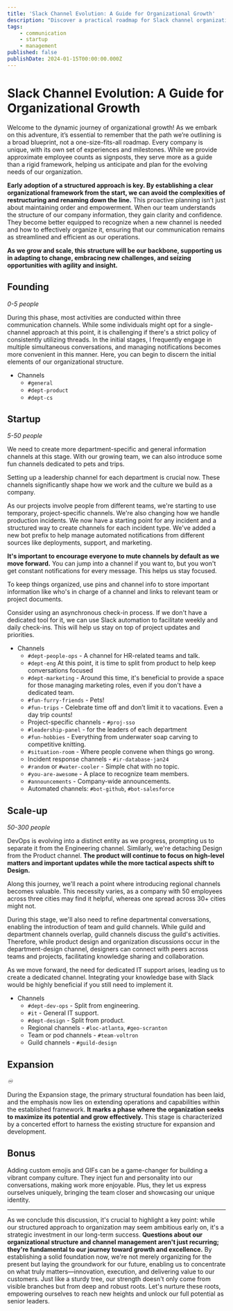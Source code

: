 ```yaml
---
title: 'Slack Channel Evolution: A Guide for Organizational Growth'
description: "Discover a practical roadmap for Slack channel organization to facilitate seamless company growth. Learn when and how to create channels that align with your evolving organizational needs, ensuring efficient communication and collaboration as your team expands.\n"
tags:
    - communication
    - startup
    - management
published: false
publishDate: 2024-01-15T00:00:00.000Z
---
```


# Slack Channel Evolution: A Guide for Organizational Growth

Welcome to the dynamic journey of organizational growth! As we embark on this adventure, it’s essential to remember that the path we’re outlining is a broad blueprint, not a one-size-fits-all roadmap. Every company is unique, with its own set of experiences and milestones. While we provide approximate employee counts as signposts, they serve more as a guide than a rigid framework, helping us anticipate and plan for the evolving needs of our organization.

**Early adoption of a structured approach is key. By establishing a clear organizational framework from the start, we can avoid the complexities of restructuring and renaming down the line.** This proactive planning isn’t just about maintaining order and empowerment. When our team understands the structure of our company information, they gain clarity and confidence. They become better equipped to recognize when a new channel is needed and how to effectively organize it, ensuring that our communication remains as streamlined and efficient as our operations.

**As we grow and scale, this structure will be our backbone, supporting us in adapting to change, embracing new challenges, and seizing opportunities with agility and insight.**

## Founding

_0-5 people_

During this phase, most activities are conducted within three communication channels. While some individuals might opt for a single-channel approach at this point, it is challenging if there's a strict policy of consistently utilizing threads. In the initial stages, I frequently engage in multiple simultaneous conversations, and managing notifications becomes more convenient in this manner. Here, you can begin to discern the initial elements of our organizational structure.

- Channels
  - `#general`
  - `#dept-product`
  - `#dept-cs`

## Startup

_5-50 people_

We need to create more department-specific and general information channels at this stage. With our growing team, we can also introduce some fun channels dedicated to pets and trips.

Setting up a leadership channel for each department is crucial now. These channels significantly shape how we work and the culture we build as a company.

As our projects involve people from different teams, we're starting to use temporary, project-specific channels. We're also changing how we handle production incidents. We now have a starting point for any incident and a structured way to create channels for each incident type. We've added a new bot prefix to help manage automated notifications from different sources like deployments, support, and marketing.

**It's important to encourage everyone to mute channels by default as we move forward.** You can jump into a channel if you want to, but you won't get constant notifications for every message. This helps us stay focused.

To keep things organized, use pins and channel info to store important information like who's in charge of a channel and links to relevant team or project documents.

Consider using an asynchronous check-in process. If we don't have a dedicated tool for it, we can use Slack automation to facilitate weekly and daily check-ins. This will help us stay on top of project updates and priorities.

- Channels
  - `#dept-people-ops` - A channel for HR-related teams and talk.
  - `#dept-eng` At this point, it is time to split from product to help keep conversations focused
  - `#dept-marketing` - Around this time, it's beneficial to provide a space for those managing marketing roles, even if you don't have a dedicated team.
  - `#fun-furry-friends` - Pets!
  - `#fun-trips` - Celebrate time off and don’t limit it to vacations. Even a day trip counts!
  - Project-specific channels - `#proj-sso`
  - `#leadership-panel` - for the leaders of each department
  - `#fun-hobbies` - Everything from underwater soap carving to competitive knitting.
  - `#situation-room` - Where people convene when things go wrong.
  - Incident response channels - `#ir-database-jan24`
  - `#random` or `#water-cooler` - Simple chat with no topic.
  - `#you-are-awesome` - A place to recognize team members.
  - `#announcements` - Company-wide announcements.
  - Automated channels: `#bot-github`, `#bot-salesforce`

## Scale-up

_50-300 people_

DevOps is evolving into a distinct entity as we progress, prompting us to separate it from the Engineering channel. Similarly, we're detaching Design from the Product channel. **The product will continue to focus on high-level matters and important updates while the more tactical aspects shift to Design.**

Along this journey, we'll reach a point where introducing regional channels becomes valuable. This necessity varies, as a company with 50 employees across three cities may find it helpful, whereas one spread across 30+ cities might not.

During this stage, we'll also need to refine departmental conversations, enabling the introduction of team and guild channels. While guild and department channels overlap, guild channels discuss the guild's activities. Therefore, while product design and organization discussions occur in the department-design channel, designers can connect with peers across teams and projects, facilitating knowledge sharing and collaboration.

As we move forward, the need for dedicated IT support arises, leading us to create a dedicated channel. Integrating your knowledge base with Slack would be highly beneficial if you still need to implement it.

- Channels
  - `#dept-dev-ops` - Split from engineering.
  - `#it` - General IT support.
  - `#dept-design` - Split from product.
  - Regional channels - `#loc-atlanta`, `#geo-scranton`
  - Team or pod channels - `#team-voltron`
  - Guild channels - `#guild-design`

## Expansion

_♾️_

During the Expansion stage, the primary structural foundation has been laid, and the emphasis now lies on extending operations and capabilities within the established framework. **It marks a phase where the organization seeks to maximize its potential and grow effectively.** This stage is characterized by a concerted effort to harness the existing structure for expansion and development.

## Bonus

Adding custom emojis and GIFs can be a game-changer for building a vibrant company culture. They inject fun and personality into our conversations, making work more enjoyable. Plus, they let us express ourselves uniquely, bringing the team closer and showcasing our unique identity.

---

As we conclude this discussion, it's crucial to highlight a key point: while our structured approach to organization may seem ambitious early on, it's a strategic investment in our long-term success. **Questions about our organizational structure and channel management aren't just recurring; they're fundamental to our journey toward growth and excellence.** By establishing a solid foundation now, we're not merely organizing for the present but laying the groundwork for our future, enabling us to concentrate on what truly matters—innovation, execution, and delivering value to our customers. Just like a sturdy tree, our strength doesn't only come from visible branches but from deep and robust roots. Let's nurture these roots, empowering ourselves to reach new heights and unlock our full potential as senior leaders.
